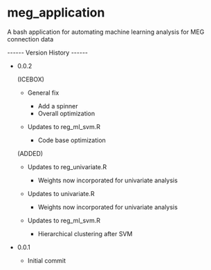 # meg_application
A bash application for automating machine learning analysis for MEG connection data


 ------ Version History ------
 
- 0.0.2

  (ICEBOX)
  - General fix
    - Add a spinner
    - Overall optimization
      
  - Updates to reg_ml_svm.R
    - Code base optimization
  
  (ADDED)
  - Updates to reg_univariate.R
    - Weights now incorporated for univariate analysis
  
  - Updates to univariate.R
    - Weights now incorporated for univariate analysis

  - Updates to reg_ml_svm.R
    - Hierarchical clustering after SVM  


- 0.0.1

    - Initial commit

